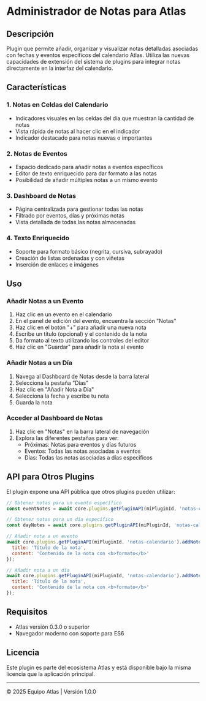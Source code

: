 # Administrador de Notas para Atlas

## Descripción

Plugin que permite añadir, organizar y visualizar notas detalladas asociadas con fechas y eventos específicos del calendario Atlas. Utiliza las nuevas capacidades de extensión del sistema de plugins para integrar notas directamente en la interfaz del calendario.

## Características

### 1. Notas en Celdas del Calendario
- Indicadores visuales en las celdas del día que muestran la cantidad de notas
- Vista rápida de notas al hacer clic en el indicador
- Indicador destacado para notas nuevas o importantes

### 2. Notas de Eventos
- Espacio dedicado para añadir notas a eventos específicos
- Editor de texto enriquecido para dar formato a las notas
- Posibilidad de añadir múltiples notas a un mismo evento

### 3. Dashboard de Notas
- Página centralizada para gestionar todas las notas
- Filtrado por eventos, días y próximas notas
- Vista detallada de todas las notas almacenadas

### 4. Texto Enriquecido
- Soporte para formato básico (negrita, cursiva, subrayado)
- Creación de listas ordenadas y con viñetas
- Inserción de enlaces e imágenes

## Uso

### Añadir Notas a un Evento
1. Haz clic en un evento en el calendario
2. En el panel de edición del evento, encuentra la sección "Notas"
3. Haz clic en el botón "+" para añadir una nueva nota
4. Escribe un título (opcional) y el contenido de la nota
5. Da formato al texto utilizando los controles del editor
6. Haz clic en "Guardar" para añadir la nota al evento

### Añadir Notas a un Día
1. Navega al Dashboard de Notas desde la barra lateral
2. Selecciona la pestaña "Días"
3. Haz clic en "Añadir Nota a Día"
4. Selecciona la fecha y escribe tu nota
5. Guarda la nota

### Acceder al Dashboard de Notas
1. Haz clic en "Notas" en la barra lateral de navegación
2. Explora las diferentes pestañas para ver:
   - Próximas: Notas para eventos y días futuros
   - Eventos: Todas las notas asociadas a eventos
   - Días: Todas las notas asociadas a días específicos

## API para Otros Plugins

El plugin expone una API pública que otros plugins pueden utilizar:

```javascript
// Obtener notas para un evento específico
const eventNotes = await core.plugins.getPluginAPI(miPluginId, 'notas-calendario').getNotesForEvent(eventId);

// Obtener notas para un día específico
const dayNotes = await core.plugins.getPluginAPI(miPluginId, 'notas-calendario').getNotesForDay(date);

// Añadir nota a un evento
await core.plugins.getPluginAPI(miPluginId, 'notas-calendario').addNoteToEvent(eventId, {
  title: 'Título de la nota',
  content: 'Contenido de la nota con <b>formato</b>'
});

// Añadir nota a un día
await core.plugins.getPluginAPI(miPluginId, 'notas-calendario').addNoteToDay(date, {
  title: 'Título de la nota',
  content: 'Contenido de la nota con <b>formato</b>'
});
```

## Requisitos

- Atlas versión 0.3.0 o superior
- Navegador moderno con soporte para ES6

## Licencia

Este plugin es parte del ecosistema Atlas y está disponible bajo la misma licencia que la aplicación principal.

---

© 2025 Equipo Atlas | Versión 1.0.0